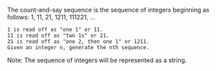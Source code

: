 The count-and-say sequence is the sequence of integers beginning as follows:
1, 11, 21, 1211, 111221, ...
```
1 is read off as "one 1" or 11.
11 is read off as "two 1s" or 21.
21 is read off as "one 2, then one 1" or 1211.
Given an integer n, generate the nth sequence.
```
Note: The sequence of integers will be represented as a string.


